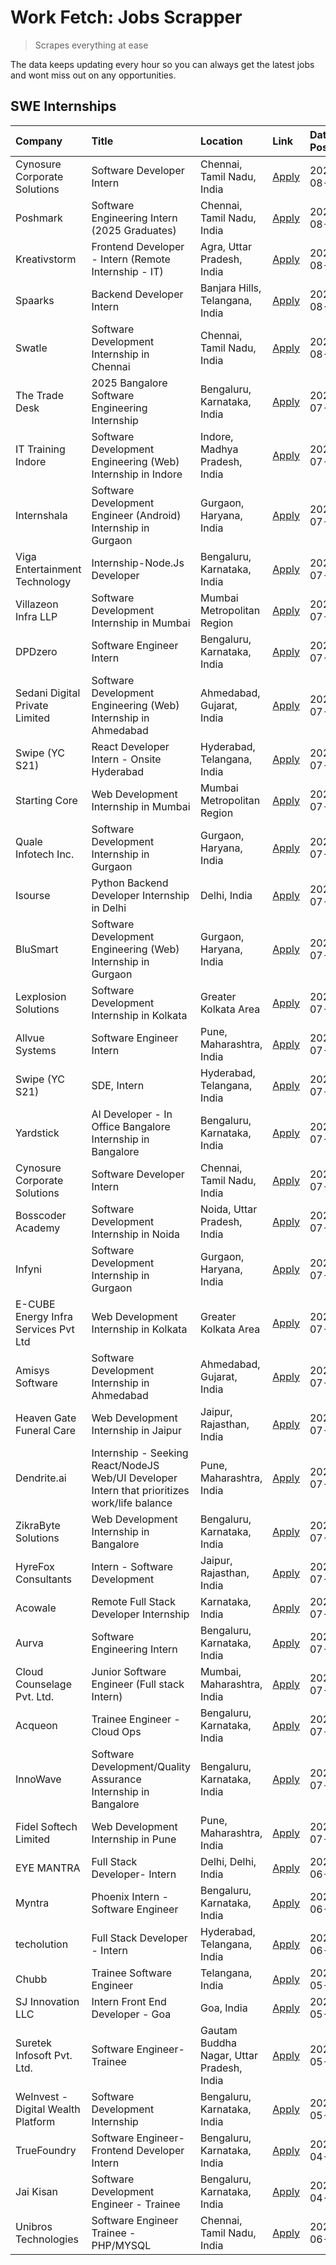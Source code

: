 # Work Fetch: Jobs Scrapper
> Scrapes everything at ease

The data keeps updating every hour so you can always get the latest jobs and wont miss out on any opportunities.

## SWE Internships
<!--START_SECTION:workfetch-->
| Company                              | Title                                                                                        | Location                                  | Link                                                                                                                                                                                                                                                                                                      | Date Posted   |
|:-------------------------------------|:---------------------------------------------------------------------------------------------|:------------------------------------------|:----------------------------------------------------------------------------------------------------------------------------------------------------------------------------------------------------------------------------------------------------------------------------------------------------------|:--------------|
| Cynosure Corporate Solutions         | Software Developer Intern                                                                    | Chennai, Tamil Nadu, India                | [Apply](https://in.linkedin.com/jobs/view/software-developer-intern-at-cynosure-corporate-solutions-3991507758?position=12&pageNum=0&refId=R4ykX9wbWpC6ze31VGhHIw%3D%3D&trackingId=r2Fw1zQD%2ByohWJ0zWrmnHQ%3D%3D&trk=public_jobs_jserp-result_search-card)                                               | 2024-08-02    |
| Poshmark                             | Software Engineering Intern (2025 Graduates)                                                 | Chennai, Tamil Nadu, India                | [Apply](https://in.linkedin.com/jobs/view/software-engineering-intern-2025-graduates-at-poshmark-3973115109?position=55&pageNum=0&refId=R4ykX9wbWpC6ze31VGhHIw%3D%3D&trackingId=VIiaY0w1v39HnLYPghopwQ%3D%3D&trk=public_jobs_jserp-result_search-card)                                                    | 2024-08-02    |
| Kreativstorm                         | Frontend Developer - Intern (Remote Internship - IT)                                         | Agra, Uttar Pradesh, India                | [Apply](https://in.linkedin.com/jobs/view/frontend-developer-intern-remote-internship-it-at-kreativstorm-3990239094?position=6&pageNum=0&refId=R4ykX9wbWpC6ze31VGhHIw%3D%3D&trackingId=J1S4sMV5ztvMP6SZWEcT%2FQ%3D%3D&trk=public_jobs_jserp-result_search-card)                                           | 2024-08-01    |
| Spaarks                              | Backend Developer Intern                                                                     | Banjara Hills, Telangana, India           | [Apply](https://in.linkedin.com/jobs/view/backend-developer-intern-at-spaarks-3990226465?position=24&pageNum=0&refId=R4ykX9wbWpC6ze31VGhHIw%3D%3D&trackingId=Q5sWubPlzAN%2B0g%2B6mmCqjw%3D%3D&trk=public_jobs_jserp-result_search-card)                                                                   | 2024-08-01    |
| Swatle                               | Software Development Internship in Chennai                                                   | Chennai, Tamil Nadu, India                | [Apply](https://in.linkedin.com/jobs/view/software-development-internship-in-chennai-at-swatle-3990246717?position=27&pageNum=0&refId=R4ykX9wbWpC6ze31VGhHIw%3D%3D&trackingId=fOhoNWEM%2F%2BVvVGSGkyBKdA%3D%3D&trk=public_jobs_jserp-result_search-card)                                                  | 2024-08-01    |
| The Trade Desk                       | 2025 Bangalore Software Engineering Internship                                               | Bengaluru, Karnataka, India               | [Apply](https://in.linkedin.com/jobs/view/2025-bangalore-software-engineering-internship-at-the-trade-desk-3987456531?position=33&pageNum=0&refId=R4ykX9wbWpC6ze31VGhHIw%3D%3D&trackingId=5sjqaiE33k8TAZ2ijbTQmw%3D%3D&trk=public_jobs_jserp-result_search-card)                                          | 2024-07-30    |
| IT Training Indore                   | Software Development Engineering (Web) Internship in Indore                                  | Indore, Madhya Pradesh, India             | [Apply](https://in.linkedin.com/jobs/view/software-development-engineering-web-internship-in-indore-at-it-training-indore-3987149765?position=9&pageNum=0&refId=R4ykX9wbWpC6ze31VGhHIw%3D%3D&trackingId=oN0O4KMJ8Hq5NlscF9MN7g%3D%3D&trk=public_jobs_jserp-result_search-card)                            | 2024-07-29    |
| Internshala                          | Software Development Engineer (Android) Internship in Gurgaon                                | Gurgaon, Haryana, India                   | [Apply](https://in.linkedin.com/jobs/view/software-development-engineer-android-internship-in-gurgaon-at-internshala-3987153031?position=41&pageNum=0&refId=R4ykX9wbWpC6ze31VGhHIw%3D%3D&trackingId=Gs3%2B4X4UjEZo%2BpDioQC3PA%3D%3D&trk=public_jobs_jserp-result_search-card)                            | 2024-07-29    |
| Viga Entertainment Technology        | Internship-Node.Js Developer                                                                 | Bengaluru, Karnataka, India               | [Apply](https://in.linkedin.com/jobs/view/internship-node-js-developer-at-viga-entertainment-technology-3986933084?position=44&pageNum=0&refId=R4ykX9wbWpC6ze31VGhHIw%3D%3D&trackingId=T2QuIVebqz3KWJKzVSZTQA%3D%3D&trk=public_jobs_jserp-result_search-card)                                             | 2024-07-29    |
| Villazeon Infra LLP                  | Software Development Internship in Mumbai                                                    | Mumbai Metropolitan Region                | [Apply](https://in.linkedin.com/jobs/view/software-development-internship-in-mumbai-at-villazeon-infra-llp-3985431977?position=47&pageNum=0&refId=R4ykX9wbWpC6ze31VGhHIw%3D%3D&trackingId=UwwbJi3D%2FWQ3Zg3GkIvW2Q%3D%3D&trk=public_jobs_jserp-result_search-card)                                        | 2024-07-27    |
| DPDzero                              | Software Engineer Intern                                                                     | Bengaluru, Karnataka, India               | [Apply](https://in.linkedin.com/jobs/view/software-engineer-intern-at-dpdzero-3984918371?position=32&pageNum=0&refId=R4ykX9wbWpC6ze31VGhHIw%3D%3D&trackingId=qc80hgbpPopwWJ3fe8Rrwg%3D%3D&trk=public_jobs_jserp-result_search-card)                                                                       | 2024-07-26    |
| Sedani Digital Private Limited       | Software Development Engineering (Web) Internship in Ahmedabad                               | Ahmedabad, Gujarat, India                 | [Apply](https://in.linkedin.com/jobs/view/software-development-engineering-web-internship-in-ahmedabad-at-sedani-digital-private-limited-3985017980?position=10&pageNum=0&refId=R4ykX9wbWpC6ze31VGhHIw%3D%3D&trackingId=CUmFr4nypQ10geD%2FUZ%2Fq%2Fg%3D%3D&trk=public_jobs_jserp-result_search-card)      | 2024-07-25    |
| Swipe (YC S21)                       | React Developer Intern - Onsite Hyderabad                                                    | Hyderabad, Telangana, India               | [Apply](https://in.linkedin.com/jobs/view/react-developer-intern-onsite-hyderabad-at-swipe-yc-s21-3981326010?position=11&pageNum=0&refId=R4ykX9wbWpC6ze31VGhHIw%3D%3D&trackingId=1NLntHGKV2eo6QpRxEGWvA%3D%3D&trk=public_jobs_jserp-result_search-card)                                                   | 2024-07-23    |
| Starting Core                        | Web Development Internship in Mumbai                                                         | Mumbai Metropolitan Region                | [Apply](https://in.linkedin.com/jobs/view/web-development-internship-in-mumbai-at-starting-core-3981367557?position=16&pageNum=0&refId=R4ykX9wbWpC6ze31VGhHIw%3D%3D&trackingId=AHqbEXeBNHG4HU8NR%2F6TYg%3D%3D&trk=public_jobs_jserp-result_search-card)                                                   | 2024-07-23    |
| Quale Infotech Inc.                  | Software Development Internship in Gurgaon                                                   | Gurgaon, Haryana, India                   | [Apply](https://in.linkedin.com/jobs/view/software-development-internship-in-gurgaon-at-quale-infotech-inc-3981372174?position=18&pageNum=0&refId=R4ykX9wbWpC6ze31VGhHIw%3D%3D&trackingId=GxdLHPm1Re%2FDUidBl0hyXw%3D%3D&trk=public_jobs_jserp-result_search-card)                                        | 2024-07-23    |
| Isourse                              | Python Backend Developer Internship in Delhi                                                 | Delhi, India                              | [Apply](https://in.linkedin.com/jobs/view/python-backend-developer-internship-in-delhi-at-isourse-3981371334?position=21&pageNum=0&refId=R4ykX9wbWpC6ze31VGhHIw%3D%3D&trackingId=Uaw%2FHtmrTHVIbV6j1rWLfA%3D%3D&trk=public_jobs_jserp-result_search-card)                                                 | 2024-07-23    |
| BluSmart                             | Software Development Engineering (Web) Internship in Gurgaon                                 | Gurgaon, Haryana, India                   | [Apply](https://in.linkedin.com/jobs/view/software-development-engineering-web-internship-in-gurgaon-at-blusmart-3981371374?position=23&pageNum=0&refId=R4ykX9wbWpC6ze31VGhHIw%3D%3D&trackingId=dpswql2jiBr3lhaFqRghpg%3D%3D&trk=public_jobs_jserp-result_search-card)                                    | 2024-07-23    |
| Lexplosion Solutions                 | Software Development Internship in Kolkata                                                   | Greater Kolkata Area                      | [Apply](https://in.linkedin.com/jobs/view/software-development-internship-in-kolkata-at-lexplosion-solutions-3981366528?position=28&pageNum=0&refId=R4ykX9wbWpC6ze31VGhHIw%3D%3D&trackingId=%2F7DJOmmWGx%2F%2FWBFKN1iQPw%3D%3D&trk=public_jobs_jserp-result_search-card)                                  | 2024-07-23    |
| Allvue Systems                       | Software Engineer Intern                                                                     | Pune, Maharashtra, India                  | [Apply](https://in.linkedin.com/jobs/view/software-engineer-intern-at-allvue-systems-3980955230?position=59&pageNum=0&refId=R4ykX9wbWpC6ze31VGhHIw%3D%3D&trackingId=fQ01JvQf3vsoFAfdFk7b%2FQ%3D%3D&trk=public_jobs_jserp-result_search-card)                                                              | 2024-07-23    |
| Swipe (YC S21)                       | SDE, Intern                                                                                  | Hyderabad, Telangana, India               | [Apply](https://in.linkedin.com/jobs/view/sde-intern-at-swipe-yc-s21-3980368092?position=42&pageNum=0&refId=R4ykX9wbWpC6ze31VGhHIw%3D%3D&trackingId=iWDgWViHQ1dYm3HnKaOm4A%3D%3D&trk=public_jobs_jserp-result_search-card)                                                                                | 2024-07-22    |
| Yardstick                            | AI Developer - In Office Bangalore Internship in Bangalore                                   | Bengaluru, Karnataka, India               | [Apply](https://in.linkedin.com/jobs/view/ai-developer-in-office-bangalore-internship-in-bangalore-at-yardstick-3981740317?position=46&pageNum=0&refId=R4ykX9wbWpC6ze31VGhHIw%3D%3D&trackingId=uzpw66RnYLgWJqMSk%2F0rnw%3D%3D&trk=public_jobs_jserp-result_search-card)                                   | 2024-07-21    |
| Cynosure Corporate Solutions         | Software Developer Intern                                                                    | Chennai, Tamil Nadu, India                | [Apply](https://in.linkedin.com/jobs/view/software-developer-intern-at-cynosure-corporate-solutions-3979445794?position=25&pageNum=0&refId=R4ykX9wbWpC6ze31VGhHIw%3D%3D&trackingId=vi%2FIGYb4gtqtreKKJ%2FIhjQ%3D%3D&trk=public_jobs_jserp-result_search-card)                                             | 2024-07-20    |
| Bosscoder Academy                    | Software Development Internship in Noida                                                     | Noida, Uttar Pradesh, India               | [Apply](https://in.linkedin.com/jobs/view/software-development-internship-in-noida-at-bosscoder-academy-3979668791?position=4&pageNum=0&refId=R4ykX9wbWpC6ze31VGhHIw%3D%3D&trackingId=ISXkVQ2pNdr7B5sYxnR9yQ%3D%3D&trk=public_jobs_jserp-result_search-card)                                              | 2024-07-18    |
| Infyni                               | Software Development Internship in Gurgaon                                                   | Gurgaon, Haryana, India                   | [Apply](https://in.linkedin.com/jobs/view/software-development-internship-in-gurgaon-at-infyni-3979668846?position=8&pageNum=0&refId=R4ykX9wbWpC6ze31VGhHIw%3D%3D&trackingId=7%2BV0LX%2Fug4jf3YQ6VjvHzg%3D%3D&trk=public_jobs_jserp-result_search-card)                                                   | 2024-07-18    |
| E-CUBE Energy Infra Services Pvt Ltd | Web Development Internship in Kolkata                                                        | Greater Kolkata Area                      | [Apply](https://in.linkedin.com/jobs/view/web-development-internship-in-kolkata-at-e-cube-energy-infra-services-pvt-ltd-3979668815?position=13&pageNum=0&refId=R4ykX9wbWpC6ze31VGhHIw%3D%3D&trackingId=8z1Q2llBQezoQcNGx9PhWw%3D%3D&trk=public_jobs_jserp-result_search-card)                             | 2024-07-18    |
| Amisys Software                      | Software Development Internship in Ahmedabad                                                 | Ahmedabad, Gujarat, India                 | [Apply](https://in.linkedin.com/jobs/view/software-development-internship-in-ahmedabad-at-amisys-software-3979670728?position=22&pageNum=0&refId=R4ykX9wbWpC6ze31VGhHIw%3D%3D&trackingId=tRdduRlxQAyej4%2FgJXdcYg%3D%3D&trk=public_jobs_jserp-result_search-card)                                         | 2024-07-18    |
| Heaven Gate Funeral Care             | Web Development Internship in Jaipur                                                         | Jaipur, Rajasthan, India                  | [Apply](https://in.linkedin.com/jobs/view/web-development-internship-in-jaipur-at-heaven-gate-funeral-care-3979674387?position=39&pageNum=0&refId=R4ykX9wbWpC6ze31VGhHIw%3D%3D&trackingId=xwPmKC0GD0T1e0BRZNCOMQ%3D%3D&trk=public_jobs_jserp-result_search-card)                                          | 2024-07-18    |
| Dendrite.ai                          | Internship - Seeking React/NodeJS Web/UI Developer Intern that prioritizes work/life balance | Pune, Maharashtra, India                  | [Apply](https://in.linkedin.com/jobs/view/internship-seeking-react-nodejs-web-ui-developer-intern-that-prioritizes-work-life-balance-at-dendrite-ai-3979104292?position=49&pageNum=0&refId=R4ykX9wbWpC6ze31VGhHIw%3D%3D&trackingId=nVGzTgslUoTvFByGJgY1NQ%3D%3D&trk=public_jobs_jserp-result_search-card) | 2024-07-18    |
| ZikraByte Solutions                  | Web Development Internship in Bangalore                                                      | Bengaluru, Karnataka, India               | [Apply](https://in.linkedin.com/jobs/view/web-development-internship-in-bangalore-at-zikrabyte-solutions-3978596765?position=38&pageNum=0&refId=R4ykX9wbWpC6ze31VGhHIw%3D%3D&trackingId=boDjpwpGa4KDCVzWsbpKww%3D%3D&trk=public_jobs_jserp-result_search-card)                                            | 2024-07-17    |
| HyreFox Consultants                  | Intern - Software Development                                                                | Jaipur, Rajasthan, India                  | [Apply](https://in.linkedin.com/jobs/view/intern-software-development-at-hyrefox-consultants-3975991352?position=26&pageNum=0&refId=R4ykX9wbWpC6ze31VGhHIw%3D%3D&trackingId=TOBE3nj3EQCtuuqzWCv0nA%3D%3D&trk=public_jobs_jserp-result_search-card)                                                        | 2024-07-14    |
| Acowale                              | Remote Full Stack Developer Internship                                                       | Karnataka, India                          | [Apply](https://in.linkedin.com/jobs/view/remote-full-stack-developer-internship-at-acowale-3971889398?position=3&pageNum=0&refId=R4ykX9wbWpC6ze31VGhHIw%3D%3D&trackingId=Kk9c0sTyBAXW%2BisgoI0u8Q%3D%3D&trk=public_jobs_jserp-result_search-card)                                                        | 2024-07-10    |
| Aurva                                | Software Engineering Intern                                                                  | Bengaluru, Karnataka, India               | [Apply](https://in.linkedin.com/jobs/view/software-engineering-intern-at-aurva-3972234446?position=52&pageNum=0&refId=R4ykX9wbWpC6ze31VGhHIw%3D%3D&trackingId=XjJQf9bXN9G%2FDj1%2FVOKHLQ%3D%3D&trk=public_jobs_jserp-result_search-card)                                                                  | 2024-07-10    |
| Cloud Counselage Pvt. Ltd.           | Junior Software Engineer (Full stack Intern)                                                 | Mumbai, Maharashtra, India                | [Apply](https://in.linkedin.com/jobs/view/junior-software-engineer-full-stack-intern-at-cloud-counselage-pvt-ltd-3967725851?position=19&pageNum=0&refId=R4ykX9wbWpC6ze31VGhHIw%3D%3D&trackingId=hmBVbh6zp8HKdrADzg1n6g%3D%3D&trk=public_jobs_jserp-result_search-card)                                    | 2024-07-09    |
| Acqueon                              | Trainee Engineer - Cloud Ops                                                                 | Bengaluru, Karnataka, India               | [Apply](https://in.linkedin.com/jobs/view/trainee-engineer-cloud-ops-at-acqueon-3971538216?position=57&pageNum=0&refId=R4ykX9wbWpC6ze31VGhHIw%3D%3D&trackingId=%2BfxTdxCQtYP6VW4sttql5g%3D%3D&trk=public_jobs_jserp-result_search-card)                                                                   | 2024-07-09    |
| InnoWave                             | Software Development/Quality Assurance Internship in Bangalore                               | Bengaluru, Karnataka, India               | [Apply](https://in.linkedin.com/jobs/view/software-development-quality-assurance-internship-in-bangalore-at-innowave-3970349934?position=17&pageNum=0&refId=R4ykX9wbWpC6ze31VGhHIw%3D%3D&trackingId=%2B53bwUYSe3UD3PoxLCxuJg%3D%3D&trk=public_jobs_jserp-result_search-card)                              | 2024-07-08    |
| Fidel Softech Limited                | Web Development Internship in Pune                                                           | Pune, Maharashtra, India                  | [Apply](https://in.linkedin.com/jobs/view/web-development-internship-in-pune-at-fidel-softech-limited-3965691167?position=30&pageNum=0&refId=R4ykX9wbWpC6ze31VGhHIw%3D%3D&trackingId=2u8etOdP7vf3HjQIbvtRUQ%3D%3D&trk=public_jobs_jserp-result_search-card)                                               | 2024-07-02    |
| EYE MANTRA                           | Full Stack Developer- Intern                                                                 | Delhi, Delhi, India                       | [Apply](https://in.linkedin.com/jobs/view/full-stack-developer-intern-at-eye-mantra-3960988037?position=15&pageNum=0&refId=R4ykX9wbWpC6ze31VGhHIw%3D%3D&trackingId=0DVQpan609iqa3i5NYMOxw%3D%3D&trk=public_jobs_jserp-result_search-card)                                                                 | 2024-06-28    |
| Myntra                               | Phoenix Intern - Software Engineer                                                           | Bengaluru, Karnataka, India               | [Apply](https://in.linkedin.com/jobs/view/phoenix-intern-software-engineer-at-myntra-3947244832?position=36&pageNum=0&refId=R4ykX9wbWpC6ze31VGhHIw%3D%3D&trackingId=G9UrjZ2zzpks9oyDwtMYAw%3D%3D&trk=public_jobs_jserp-result_search-card)                                                                | 2024-06-12    |
| techolution                          | Full Stack Developer - Intern                                                                | Hyderabad, Telangana, India               | [Apply](https://in.linkedin.com/jobs/view/full-stack-developer-intern-at-techolution-3947911862?position=50&pageNum=0&refId=R4ykX9wbWpC6ze31VGhHIw%3D%3D&trackingId=ovfcff9lGleNy6WOETvSqA%3D%3D&trk=public_jobs_jserp-result_search-card)                                                                | 2024-06-06    |
| Chubb                                | Trainee Software Engineer                                                                    | Telangana, India                          | [Apply](https://in.linkedin.com/jobs/view/trainee-software-engineer-at-chubb-3955950075?position=35&pageNum=0&refId=R4ykX9wbWpC6ze31VGhHIw%3D%3D&trackingId=MqcHJE8Yg54XZF5fCepppA%3D%3D&trk=public_jobs_jserp-result_search-card)                                                                        | 2024-05-27    |
| SJ Innovation LLC                    | Intern Front End Developer - Goa                                                             | Goa, India                                | [Apply](https://in.linkedin.com/jobs/view/intern-front-end-developer-goa-at-sj-innovation-llc-3931678611?position=20&pageNum=0&refId=R4ykX9wbWpC6ze31VGhHIw%3D%3D&trackingId=Bfa8xAQqHY8MGXlhjDbCXw%3D%3D&trk=public_jobs_jserp-result_search-card)                                                       | 2024-05-24    |
| Suretek Infosoft Pvt. Ltd.           | Software Engineer-Trainee                                                                    | Gautam Buddha Nagar, Uttar Pradesh, India | [Apply](https://in.linkedin.com/jobs/view/software-engineer-trainee-at-suretek-infosoft-pvt-ltd-3916999948?position=34&pageNum=0&refId=R4ykX9wbWpC6ze31VGhHIw%3D%3D&trackingId=XvHt2dr%2Bnb5EAhGdCsOB%2Fw%3D%3D&trk=public_jobs_jserp-result_search-card)                                                 | 2024-05-04    |
| WeInvest - Digital Wealth Platform   | Software Development Internship                                                              | Bengaluru, Karnataka, India               | [Apply](https://in.linkedin.com/jobs/view/software-development-internship-at-weinvest-digital-wealth-platform-3912867225?position=2&pageNum=0&refId=R4ykX9wbWpC6ze31VGhHIw%3D%3D&trackingId=LreoS%2FiEAXrYyYbIDtiMqQ%3D%3D&trk=public_jobs_jserp-result_search-card)                                      | 2024-05-01    |
| TrueFoundry                          | Software Engineer- Frontend Developer Intern                                                 | Bengaluru, Karnataka, India               | [Apply](https://in.linkedin.com/jobs/view/software-engineer-frontend-developer-intern-at-truefoundry-3887320206?position=29&pageNum=0&refId=R4ykX9wbWpC6ze31VGhHIw%3D%3D&trackingId=4AIiJq7h3zEyy3a1h0cYgQ%3D%3D&trk=public_jobs_jserp-result_search-card)                                                | 2024-04-05    |
| Jai Kisan                            | Software Development Engineer - Trainee                                                      | Bengaluru, Karnataka, India               | [Apply](https://in.linkedin.com/jobs/view/software-development-engineer-trainee-at-jai-kisan-3913911193?position=31&pageNum=0&refId=R4ykX9wbWpC6ze31VGhHIw%3D%3D&trackingId=%2FMBY21XM4DkjJGDY4zv%2FSA%3D%3D&trk=public_jobs_jserp-result_search-card)                                                    | 2024-04-04    |
| Unibros Technologies                 | Software Engineer Trainee - PHP/MYSQL                                                        | Chennai, Tamil Nadu, India                | [Apply](https://in.linkedin.com/jobs/view/software-engineer-trainee-php-mysql-at-unibros-technologies-3656599241?position=51&pageNum=0&refId=R4ykX9wbWpC6ze31VGhHIw%3D%3D&trackingId=rSMqBrH9n3B%2BazO5LJ7Dng%3D%3D&trk=public_jobs_jserp-result_search-card)                                             | 2023-06-12    |
<!--END_SECTION:workfetch-->
